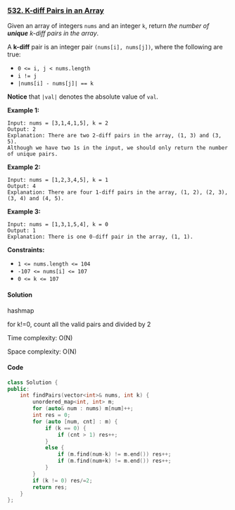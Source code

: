 ### [532. K-diff Pairs in an Array](https://leetcode.com/problems/k-diff-pairs-in-an-array/)

Given an array of integers `nums` and an integer `k`, return *the number of **unique** k-diff pairs in the array*.

A **k-diff** pair is an integer pair `(nums[i], nums[j])`, where the following are true:

- `0 <= i, j < nums.length`
- `i != j`
- `|nums[i] - nums[j]| == k`

**Notice** that `|val|` denotes the absolute value of `val`.

 

**Example 1:**

```
Input: nums = [3,1,4,1,5], k = 2
Output: 2
Explanation: There are two 2-diff pairs in the array, (1, 3) and (3, 5).
Although we have two 1s in the input, we should only return the number of unique pairs.
```

**Example 2:**

```
Input: nums = [1,2,3,4,5], k = 1
Output: 4
Explanation: There are four 1-diff pairs in the array, (1, 2), (2, 3), (3, 4) and (4, 5).
```

**Example 3:**

```
Input: nums = [1,3,1,5,4], k = 0
Output: 1
Explanation: There is one 0-diff pair in the array, (1, 1).
```

 

**Constraints:**

- `1 <= nums.length <= 104`
- `-107 <= nums[i] <= 107`
- `0 <= k <= 107`

#### Solution

hashmap

for k!=0, count all the valid pairs and divided by 2

Time complexity: O(N)

Space complexity: O(N)

#### Code

```c++
class Solution {
public:
    int findPairs(vector<int>& nums, int k) {
        unordered_map<int, int> m;
        for (auto& num : nums) m[num]++;
        int res = 0;
        for (auto [num, cnt] : m) {
            if (k == 0) {
                if (cnt > 1) res++;
            }
            else {
                if (m.find(num-k) != m.end()) res++;
                if (m.find(num+k) != m.end()) res++;
            }
        }
        if (k != 0) res/=2;
        return res;
    }
};
```



